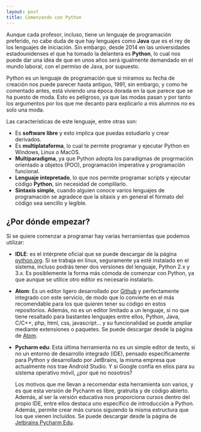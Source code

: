 ```yaml
---
layout: post
title: Comenzando con Python
---
```


Aunque cada profesor, incluso, tiene un lenguaje de programación
preferido, no cabe duda de que hay lenguajes como **Java** que es el rey de los
lenguajes de iniciación. Sin embargo, desde 2014 en las universidades
estadounidenses el que ha tomado la delantera es **Python**, lo cual nos puede dar una idea de que en unos años será igualmente demandado en el mundo laboral, con el permiso de Java, por supuesto.

Python es un lenguaje de programación que si miramos su fecha de creación nos
puede parecer hasta antiguo, 1991, sin embargo, y como he comentado antes, está
viviendo una época dorada en la que parece que se ha puesto de moda. Esto es
peligroso, ya que las modas pasan y por tanto los argumentos por los que me
decanto para explicarlo a mis alumnos no es solo una moda.

Las características de este lenguaje, entre otras son:
* Es **software libre** y esto implica que puedas estudiarlo y crear derivados.
* Es **multiplataforma**, lo cual te permite programar y ejecutar Python en
Windows, Linux o MacOS.
* **Multiparadigma**, ya que Python adopta los paradigmas de progrmación
orientado a objetos (POO), programación imperativa y programación funcional.
* **Lenguaje intepretado**, lo que nos permite programar scripts y ejecutar
código **Python**, sin necesidad de complilarlo.
* **Sintaxis simple**, cuando alguien conoce varios lenguajes de programación se
agradece que la sitaxis y en general el formato del código sea sencillo y
legible.

## ¿Por dónde empezar?

Si se quiere comenzar a programar hay varias herramientas que podemos utilizar:

* **IDLE**: es el intérprete oficial que se puede descargar de la página
[python.org](http://python.org). Si se trabaja en linux, seguramente ya esté
instalado en el sistema, incluso podrás tener dos versiones del lenguaje, Python
2.x y 3.x. Es posiblemente la forma más cómoda de comenzar con Python, ya que
aunque se utilice otro editor es necesario instalarlo.


* **Atom**: Es un editor ligero desarrollado por [Github](http://Github.com) y
perfectamente integrado con este servicio, de modo que lo convierte en el más
recomendable para los que quieren tener su código en estos repositorios. Además,
 no es un editor limitado a un lenguaje, si no que tiene resaltado para
 bastantes lenguajes entre ellos, Python, Java, C/C++, php, html, css,
 javascript... y su funcionalidad se puede ampliar mediante extensiones o
 paquetes. Se puede descargar desde la página de [Atom](http://atom.io).


* **Pycharm edu**: Esta última herramienta no es un simple editor de texto, si
no un entorno de desarrollo integrado (IDE), pensado específicamente para Python
y desarrollado por JetBrains, la misma empresa que actualmente nos trae Android
Studio. Y si Google confía en ellos para su sistema operativo móvil, ¿por qué
no nosotros?

  Los motivos que me llevan a recomendar esta herramienta son varios, y es que
  esta versión de Pycharm es libre, gratruita y de código abierto. Además, al
  ser la versión educativa nos proporciona cursos dentro del propio IDE, entre
  ellos destaca uno específico de introducción a Python. Además, permite crear
  más cursos siguiendo la misma estructura que los que vienen incluídos. Se
  puede descargar desde la página de
  [Jetbrains Pycharm Edu](https://www.jetbrains.com/pycharm-edu/).
